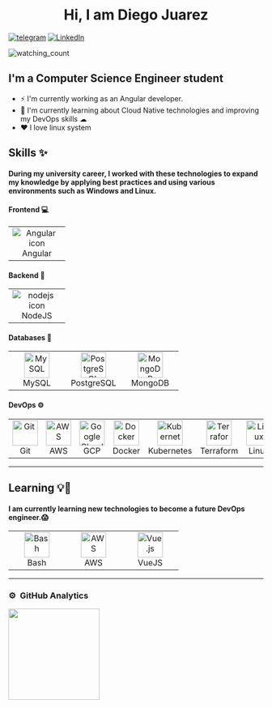 ## <h1 align="center"> Hi, I am Diego Juarez </h1>

[![telegram](https://img.shields.io/badge/telegram-0A66C2?style=for-the-badge&logo=telegram&logoColor=white)](https://t.me/dialjub19)
[![LinkedIn](https://img.shields.io/badge/linkedin-%230077B5.svg?style=for-the-badge&logo=linkedin&logoColor=white)](https://www.linkedin.com/in/diego-juarez-5b1683203/)

<img src="https://komarev.com/ghpvc/?username=dialjub19&color=blue" alt="watching_count" />

## I'm a Computer Science Engineer student 

- ⚡ I'm currently working as an Angular developer.
- 🌱 I'm currently learning about Cloud Native technologies and improving my DevOps skills ☁
- ❤️ I love linux system

## Skills ✨

#### During my university career, I worked with these technologies to expand my knowledge by applying best practices and using various environments such as Windows and Linux.

#### Frontend 💻
<table>
  <tr>
    <td align="center" width="96">
       <img src="https://skillicons.dev/icons?i=angular" alt="Angular icon">
       <br>Angular
    </td>
  </tr>
</table>

#### Backend 🔧
<table>
  <tr>
    <td align="center" width="96">
       <img src="https://skillicons.dev/icons?i=nodejs" alt="nodejs icon">
       <br>NodeJS
    </td>
  </tr>
</table>

#### Databases 💾
<table>
  <tr>
    <td align="center" width="96">
       <img src="https://skillicons.dev/icons?i=mysql" alt="MySQL" title="MySQL" style="width: 50px; height: 50px;">
       <br>MySQL
    </td>
     <td align="center" width="96">
       <img src="https://skillicons.dev/icons?i=postgres" alt="PostgreSQL" title="PostgreSQL" style="width: 50px; height: 50px;">
       <br>PostgreSQL
    </td>
     <td align="center" width="96">
       <img src="https://skillicons.dev/icons?i=mongodb" alt="MongoDB" title="MongoDB" style="width: 50px; height: 50px;">
       <br>MongoDB
    </td>
  </tr>
</table>

#### DevOps ⚙️
<table>
  <tr>
    <td align="center" width="96">
       <img src="https://skillicons.dev/icons?i=git" alt="Git" title="Git" style="width: 50px; height: 50px;">
       <br>Git
    </td>
    <td align="center" width="96">
       <img src="https://skillicons.dev/icons?i=aws" alt="AWS" title="AWS" style="width: 50px; height: 50px;">
       <br>AWS
    </td>
    <td align="center" width="96">
       <img src="https://skillicons.dev/icons?i=gcp" alt="Google Cloud" title="Google Cloud" style="width: 50px; height: 50px;">
       <br>GCP
    </td>
    <td align="center" width="96">
       <img src="https://skillicons.dev/icons?i=docker" alt="Docker" title="Docker" style="width: 50px; height: 50px;">
       <br>Docker
    </td>
    <td align="center" width="96">
       <img src="https://skillicons.dev/icons?i=kubernetes" alt="Kubernetes" title="Kubernetes" style="width: 50px; height: 50px;">
       <br>Kubernetes
    </td>
    <td align="center" width="96">
       <img src="https://skillicons.dev/icons?i=terraform" alt="Terraform" title="Terraform" style="width: 50px; height: 50px;">
       <br>Terraform
    </td>
    <td align="center" width="96">
       <img src="https://skillicons.dev/icons?i=linux" alt="Linux" title="Linux" style="width: 50px; height: 50px;">
       <br>Linux
    </td>
  </tr>
</table>


---
## Learning 💡🧠

#### I am currently learning new technologies to become a future DevOps engineer.😱

<table>
  <tr>
    <td align="center" width="96">
       <img src="https://skillicons.dev/icons?i=bash" alt="Bash" title="Bash" style="width: 50px; height: 50px;">
       <br>Bash
    </td>
    <td align="center" width="96">
       <img src="https://skillicons.dev/icons?i=aws" alt="AWS" title="AWS" style="width: 50px; height: 50px;">
       <br>AWS
    </td>
    <td align="center" width="96">
       <img src="https://skillicons.dev/icons?i=vue" alt="Vue.js" title="Vue.js" style="width: 50px; height: 50px;">
       <br>VueJS
    </td>
  </tr>
</table>

---
### ⚙️ &nbsp;GitHub Analytics

<p>
<a href="https://github.com/dialjub19">
  <img height="180em" src="https://github-readme-stats-eight-theta.vercel.app/api/top-langs/?username=dialjub19&layout=compact&langs_count=8&theme=react"/>
</a>
</p>

<!--
**dialjub19/dialjub19** is a ✨ _special_ ✨ repository because its `README.md` (this file) appears on your GitHub profile.

Here are some ideas to get you started:

- 🔭 I’m currently working on ...
- 🌱 I’m currently learning ...
- 👯 I’m looking to collaborate on ...
- 🤔 I’m looking for help with ...
- 💬 Ask me about ...
- 📫 How to reach me: ...
- 😄 Pronouns: ...
- ⚡ Fun fact: ...
-->
